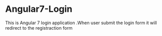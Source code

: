# Angular7-Login
This is Angular 7 login application .When user submit the login form it will redirect to the registraction form
